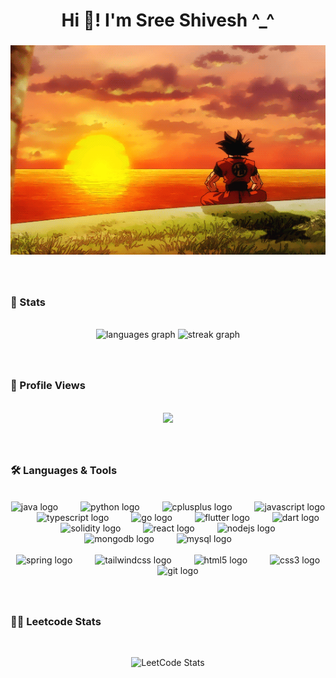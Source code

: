 <h1 align="center">Hi 👋! I'm Sree Shivesh ^_^</h2>

###
<p align="center">
  <img src="github.gif" alt="animated" />
<!--   ![](https://github.com/shivxsh/shivxsh/blob/main/github.gif)  -->
</p>

###
<br>
<h3 align="left">🔢 Stats</h3>
<br>
<div align="center" style="justify-content: space-between;">
  <img src="https://github-readme-stats.vercel.app/api/top-langs?username=shivxsh&locale=en&hide_title=true&layout=compact&card_width=320&langs_count=5&theme=dracula&hide_border=true&order=2" height="180" alt="languages graph"  />
  <img src="https://streak-stats.demolab.com?user=shivxsh&locale=en&mode=daily&theme=dracula&hide_border=true&border_radius=5&order=3" height="180" alt="streak graph"  />
</div>

###

<br>
<h3 align="left">👀 Profile Views</h3>
<br>
<div align="center">
  <img src="https://profile-counter.glitch.me/shivxsh/count.svg?"  />
</div>

###

<br>
<h3 align="left">🛠️ Languages & Tools</h3>
<br>
<div align="center">
  <img src="https://cdn.jsdelivr.net/gh/devicons/devicon/icons/java/java-original.svg" height="40" alt="java logo"  />
  <img width="28" />
  <img src="https://cdn.jsdelivr.net/gh/devicons/devicon/icons/python/python-original.svg" height="40" alt="python logo"  />
  <img width="28" />
  <img src="https://skillicons.dev/icons?i=cpp" height="40" alt="cplusplus logo"  />
  <img width="28" />
  <img src="https://cdn.jsdelivr.net/gh/devicons/devicon/icons/javascript/javascript-original.svg" height="40" alt="javascript logo"  />
  <img width="28" />
  <img src="https://cdn.jsdelivr.net/gh/devicons/devicon/icons/typescript/typescript-original.svg" height="40" alt="typescript logo"  />
  <img width="28" />
  <img src="https://skillicons.dev/icons?i=go" height="40" alt="go logo"  />
  <img width="28" />
  <img src="https://skillicons.dev/icons?i=flutter" height="40" alt="flutter logo"  />
  <img width="28" />
  <img src="https://cdn.jsdelivr.net/gh/devicons/devicon/icons/dart/dart-original.svg" height="40" alt="dart logo"  />
  <img width="28" />
  <img src="https://skillicons.dev/icons?i=solidity" height="40" alt="solidity logo"  />
  <img width="28" />
  <img src="https://cdn.jsdelivr.net/gh/devicons/devicon/icons/react/react-original.svg" height="40" alt="react logo"  />
  <img width="28" />
  <img src="https://skillicons.dev/icons?i=nodejs" height="40" alt="nodejs logo"  />
  <img width="28" />
  <img src="https://cdn.jsdelivr.net/gh/devicons/devicon/icons/mongodb/mongodb-original.svg" height="40" alt="mongodb logo"  />
  <img width="28" />
  <img src="https://skillicons.dev/icons?i=mysql" height="40" alt="mysql logo"  />
  <img width="28" />
  <br>
  <br>
  <img src="https://cdn.jsdelivr.net/gh/devicons/devicon/icons/spring/spring-original.svg" height="40" alt="spring logo"  />
  <img width="28" />
  <img src="https://cdn.simpleicons.org/tailwindcss/06B6D4" height="40" alt="tailwindcss logo"  />
  <img width="28" />
  <img src="https://cdn.jsdelivr.net/gh/devicons/devicon/icons/html5/html5-original.svg" height="40" alt="html5 logo"  />
  <img width="28" />
  <img src="https://cdn.jsdelivr.net/gh/devicons/devicon/icons/css3/css3-original.svg" height="40" alt="css3 logo"  />
  <img width="28" />
  <img src="https://cdn.jsdelivr.net/gh/devicons/devicon/icons/git/git-original.svg" height="40" alt="git logo"  />
</div>

###

<br>
<h3 align="left">🧑‍💻 Leetcode Stats</h3>
<br>
<div align="center">

  ![LeetCode Stats](https://leetcard.jacoblin.cool/_shivxsh_10?theme=dark&font=Rubik)
</div>


###

<div align="center">
<!--   <img src="https://raw.githubusercontent.com/shivxsh/shivxsh/output/snake.svg" alt="Snake animation" /> -->
</div>

###
